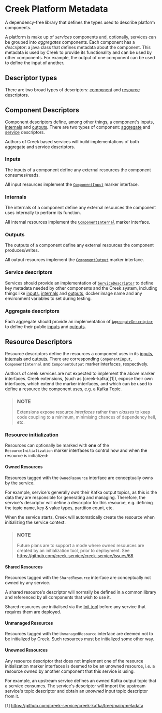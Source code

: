 # Creek Platform Metadata
A dependency-free library that defines the types used to describe platform components.

A platform is make up of _services_ components and, optionally, services can be grouped into _aggregates_ components.
Each component has a _descriptor_: a java class that defines metadata about the component.
This metadata is used by Creek to provide its functionality and can be used by other components.
For example, the output of one component can be used to define the input of another.

## Descriptor types

There are two broad types of descriptors: [component](#component-descriptors) and [resource](#resource-descriptors) descriptors.

## Component Descriptors

Component descriptors define, among other things, a component's [inputs](#inputs), [internals](#internals) and [outputs](#outputs).
There are two types of component: [aggregate](#aggregate-descriptors) and [service](#service-descriptors) descriptors.

Authors of Creek based services will build implementations of both aggregate and service descriptors. 

### Inputs

The inputs of a component define any external resources the component consumes/reads.

All input resources implement the [`ComponentInput`](src/main/java/org/creekservice/api/platform/metadata/ComponentInput.java)
marker interface.

### Internals

The internals of a component define any external resources the component uses internally to perform its function.

All internal resources implement the [`ComponentInternal`](src/main/java/org/creekservice/api/platform/metadata/ComponentInternal.java)
marker interface.

### Outputs

The outputs of a component define any external resources the component produces/writes.

All output resources implement the [`ComponentOutput`](src/main/java/org/creekservice/api/platform/metadata/ComponentOutput.java)
marker interface.

### Service descriptors

Services should provide an implementation of [`ServiceDescriptor`](src/main/java/org/creekservice/api/platform/metadata/ServiceDescriptor.java)
to define key metadata needed by other components and the Creek system, including things like
[inputs](#inputs), [internals](#internals) and [outputs](#outputs), docker image name and any
environment variables to set during testing.

### Aggregate descriptors

Each aggregate should provide an implementation of [`AggregateDescriptor`](src/main/java/org/creekservice/api/platform/metadata/AggregateDescriptor.java)
to define their public [inputs](#inputs) and [outputs](#outputs).

## Resource Descriptors

Resource descriptors define the resources a component uses in its [inputs](#inputs), [internals](#internals) and [outputs](#outputs).
There are corresponding `ComponentInput`, `ComponentInternal` and `ComponentOutput` marker interfaces, respectively. 

Authors of creek services are not expected to implement the above marker interfaces. Creek extensions, 
(such as [creek-kafka][1]), expose their own interfaces, which extend the marker interfaces, and which can be used to 
define a resource the component uses, e.g. a Kafka Topic.

> ### NOTE
> Extensions expose resource _interfaces_ rather than _classes_ to keep code coupling to a minimum, minimising chances of 
> dependency hell, etc.

### Resource initialization

Resources can optionally be marked with **one** of the `ResourceInitialization` marker interfaces to control how
and when the resource is initialized:

#### Owned Resources

Resources tagged with the `OwnedResource` interface are conceptually owns by the service.

For example, service's generally _own_ their Kafka output topics, as this is the data they are responsible for generating
and managing. Therefore, the service's descriptor will define a descriptor for this resource, e.g. defining the
topic name, key & value types, partition count, etc.

When the service starts, Creek will automatically create the resource when initializing the service context.

> ### NOTE
> Future plans are to support a mode where owned resources are created by an initialization tool, prior to deployment.
> See https://github.com/creek-service/creek-service/issues/68.
 
#### Shared Resources

Resources tagged with the `SharedResource` interface are conceptually not owned by any service.

A shared resource's descriptor will normally be defined in a common library and referenced by all components
that wish to use it.

Shared resources are initialised via the [Init tool](https://github.com/creek-service/creek-platform/issues/7) before 
any service that requires them are deployed.

#### Unmanaged Resources

Resources tagged with the `UnmanagedResource` interface are deemed not to be initialized by Creek. Such resources
must be initialized some other way.

#### Unowned Resources

Any resource descriptor that does not implement one of the resource initialization marker interfaces is deemed to be 
an unowned resource, i.e. a resource owned by another component that this service is using.

For example, an upstream service defines an owned Kafka output topic that a service consumes. The service's descriptor
will import the upstream service's topic descriptor and obtain an _unowned_ input topic descriptor from it. 

[1] https://github.com/creek-service/creek-kafka/tree/main/metadata
